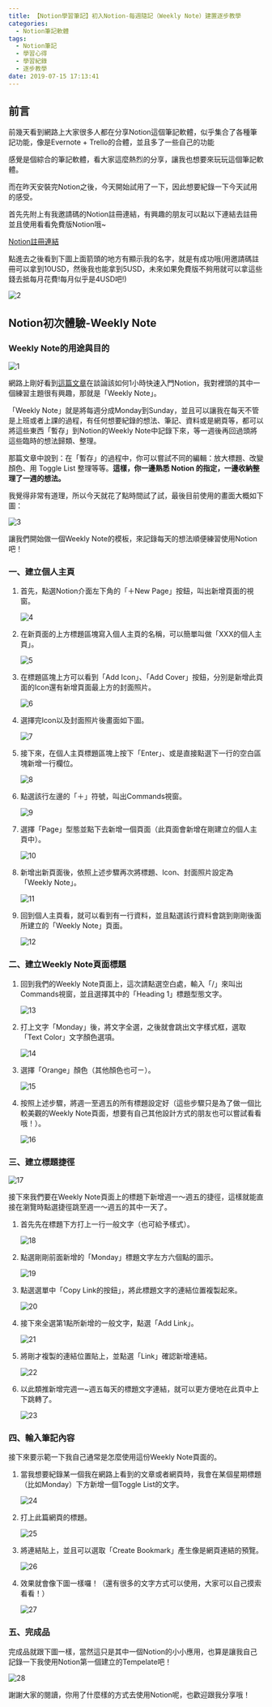 ```yaml
---
title: 【Notion學習筆記】初入Notion-每週隨記（Weekly Note）建置逐步教學
categories:
  - Notion筆記軟體
tags:
  - Notion筆記
  - 學習心得
  - 學習紀錄
  - 逐步教學
date: 2019-07-15 17:13:41
---
```


## 前言

前幾天看到網路上大家很多人都在分享Notion這個筆記軟體，似乎集合了各種筆記功能，像是Evernote + Trello的合體，並且多了一些自己的功能

感覺是個綜合的筆記軟體，看大家這麼熱烈的分享，讓我也想要來玩玩這個筆記軟體。

而在昨天安裝完Notion之後，今天開始試用了一下，因此想要紀錄一下今天試用的感受。

首先先附上有我邀請碼的Notion註冊連結，有興趣的朋友可以點以下連結去註冊並且使用看看免費版Notion哦~

[Notion註冊連結](https://www.notion.so/?r=5f300d13079f4ced81832d860b57a12d)

點進去之後看到下圖上面箭頭的地方有顯示我的名字，就是有成功哦(用邀請碼註冊可以拿到10USD，然後我也能拿到5USD，未來如果免費版不夠用就可以拿這些錢去抵每月花費!每月似乎是4USD吧!)

<!--more-->

![2](2.jpg)

## Notion初次體驗-Weekly Note

### Weekly Note的用途與目的

![1](1.jpg)

網路上剛好看到[這篇文章](https://medium.com/@Johann016/教學-一小時加入-notion-so-cd2b5ca8a7fe)在談論該如何1小時快速入門Notion，我對裡頭的其中一個練習主題很有興趣，那就是「Weekly Note」。

「Weekly Note」就是將每週分成Monday到Sunday，並且可以讓我在每天不管是上班或者上課的過程，有任何想要紀錄的想法、筆記、資料或是網頁等，都可以將這些東西「暫存」到Notion的Weekly Note中記錄下來，等一週後再回過頭將這些臨時的想法歸類、整理。

那篇文章中說到：在「暫存」的過程中，你可以嘗試不同的編輯：放大標題、改變顏色、用 Toggle List 整理等等。**這樣，你一邊熟悉 Notion 的指定，一邊收納整理了一週的想法。**

我覺得非常有道理，所以今天就花了點時間試了試，最後目前使用的畫面大概如下圖：

![3](3.jpg)

讓我們開始做一個Weekly Note的模板，來記錄每天的想法順便練習使用Notion吧！

### 一、建立個人主頁

1. 首先，點選Notion介面左下角的「＋New Page」按鈕，叫出新增頁面的視窗。

   ![4](4.jpg)

2. 在新頁面的上方標題區塊寫入個人主頁的名稱，可以簡單叫做「XXX的個人主頁」。

   ![5](5.jpg)

3. 在標題區塊上方可以看到「Add Icon」、「Add Cover」按鈕，分別是新增此頁面的Icon還有新增頁面最上方的封面照片。

   ![6](6.jpg)

4. 選擇完Icon以及封面照片後畫面如下圖。

   ![7](7.jpg)

5. 接下來，在個人主頁標題區塊上按下「Enter」、或是直接點選下一行的空白區塊新增一行欄位。

   ![8](8.jpg)

6. 點選該行左邊的「＋」符號，叫出Commands視窗。

   ![9](9.jpg)

7. 選擇「Page」型態並點下去新增一個頁面（此頁面會新增在剛建立的個人主頁中）。

   ![10](10.jpg)

8. 新增出新頁面後，依照上述步驟再次將標題、Icon、封面照片設定為「Weekly Note」。

   ![11](11.jpg)

9. 回到個人主頁看，就可以看到有一行資料，並且點選該行資料會跳到剛剛後面所建立的「Weekly Note」頁面。

   ![12](12.jpg)

### 二、建立Weekly Note頁面標題

1. 回到我們的Weekly Note頁面上，這次請點選空白處，輸入「/」來叫出Commands視窗，並且選擇其中的「Heading 1」標題型態文字。

   ![13](13.jpg)

2. 打上文字「Monday」後，將文字全選，之後就會跳出文字樣式框，選取「Text Color」文字顏色選項。

   ![14](14.jpg)

3. 選擇「Orange」顏色（其他顏色也可ㄧ）。

   ![15](15.jpg)

4. 按照上述步驟，將週一至週五的所有標題設定好（這些步驟只是為了做一個比較美觀的Weekly Note頁面，想要有自己其他設計方式的朋友也可以嘗試看看哦！）。

   ![16](16.jpg)

### 三、建立標題捷徑

![17](17.jpg)

接下來我們要在Weekly Note頁面上的標題下新增週一～週五的捷徑，這樣就能直接在瀏覽時點選捷徑跳至週一～週五的其中一天了。

1. 首先先在標題下方打上一行一般文字（也可給予樣式）。

   ![18](18.jpg)

2. 點選剛剛前面新增的「Monday」標題文字左方六個點的圖示。

   ![19](19.jpg)

3. 點選選單中「Copy Link的按鈕」，將此標題文字的連結位置複製起來。

   ![20](20.jpg)

4. 接下來全選第1點所新增的一般文字，點選「Add Link」。

   ![21](21.jpg)

5. 將剛才複製的連結位置貼上，並點選「Link」確認新增連結。

   ![22](22.jpg)

6. 以此類推新增完週一~週五每天的標題文字連結，就可以更方便地在此頁中上下跳轉了。

   ![23](23.jpg)

### 四、輸入筆記內容

接下來要示範一下我自己通常是怎麼使用這份Weekly Note頁面的。

1. 當我想要紀錄某一個我在網路上看到的文章或者網頁時，我會在某個星期標題（比如Monday）下方新增一個Toggle List的文字。

   ![24](24.jpg)

2. 打上此篇網頁的標題。

   ![25](25.jpg)

3. 將連結貼上，並且可以選取「Create Bookmark」產生像是網頁連結的預覽。

   ![26](26.jpg)

4. 效果就會像下圖一樣囉！（還有很多的文字方式可以使用，大家可以自己摸索看看！）

   ![27](27.jpg)

### 五、完成品

完成品就跟下圖一樣，當然這只是其中一個Notion的小小應用，也算是讓我自己記錄一下我使用Notion第一個建立的Tempelate吧！

![28](28.jpg)

謝謝大家的閱讀，你用了什麼樣的方式去使用Notion呢，也歡迎跟我分享哦！
